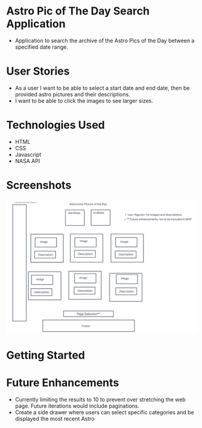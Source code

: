 # Astro Pic of The Day Search Application

 - Application to search the archive of the Astro Pics of the Day between a specified date range. 

# User Stories
 - As a user I want to be able to select a start date and end date, then be provided astro pictures and their descriptions. 
 - I want to be able to click the images to see larger sizes. 

# Technologies Used

- HTML
- CSS
 - Javascript
 - NASA API

# Screenshots
![wireframe screenshot](assets/screenshots/wireframe.png)
# Getting Started

# Future Enhancements
 - Currently limiting the results to 10 to prevent over stretching the web page. Future iterations would include paginations. 
 - Create a side drawer where users can select specific categories and be displayed the most recent Astro 